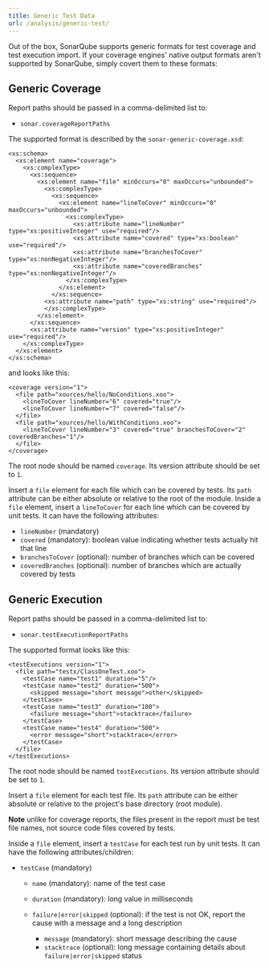 ```yaml
---
title: Generic Test Data
url: /analysis/generic-test/
---
```


Out of the box, SonarQube supports generic formats for test coverage and test execution import. If your coverage engines' native output formats aren't supported by SonarQube, simply covert them to these formats:

## Generic Coverage
Report paths should be passed in a comma-delimited list to:

 * `sonar.coverageReportPaths`

The supported format is described by the `sonar-generic-coverage.xsd`:

	<xs:schema>
	  <xs:element name="coverage">
		<xs:complexType>
		  <xs:sequence>
			<xs:element name="file" minOccurs="0" maxOccurs="unbounded">
			  <xs:complexType>
				<xs:sequence>
				  <xs:element name="lineToCover" minOccurs="0" maxOccurs="unbounded">
					<xs:complexType>
					  <xs:attribute name="lineNumber" type="xs:positiveInteger" use="required"/>
					  <xs:attribute name="covered" type="xs:boolean" use="required"/>
					  <xs:attribute name="branchesToCover" type="xs:nonNegativeInteger"/>
					  <xs:attribute name="coveredBranches" type="xs:nonNegativeInteger"/>
					</xs:complexType>
				  </xs:element>
				</xs:sequence>
			  <xs:attribute name="path" type="xs:string" use="required"/>
			  </xs:complexType>
			</xs:element>
		  </xs:sequence>
		  <xs:attribute name="version" type="xs:positiveInteger" use="required"/>
		</xs:complexType>
	  </xs:element>
	</xs:schema>

and looks like this:

	<coverage version="1">
	  <file path="xources/hello/NoConditions.xoo">
		<lineToCover lineNumber="6" covered="true"/>
		<lineToCover lineNumber="7" covered="false"/>
	  </file>
	  <file path="xources/hello/WithConditions.xoo">
		<lineToCover lineNumber="3" covered="true" branchesToCover="2" coveredBranches="1"/>
	  </file>
	</coverage>

The root node should be named `coverage`. Its version attribute should be set to `1`.

Insert a `file` element for each file which can be covered by tests. Its `path` attribute can be either absolute or relative to the root of the module.
Inside a `file` element, insert a `lineToCover` for each line which can be covered by unit tests. It can have the following attributes:
* `lineNumber` (mandatory)
* `covered` (mandatory): boolean value indicating whether tests actually hit that line
* `branchesToCover` (optional): number of branches which can be covered
* `coveredBranches` (optional): number of branches which are actually covered by tests

## Generic Execution
Report paths should be passed in a comma-delimited list to:

* `sonar.testExecutionReportPaths`

The supported format looks like this:

	<testExecutions version="1">
	  <file path="testx/ClassOneTest.xoo">
		<testCase name="test1" duration="5"/>
		<testCase name="test2" duration="500">
		  <skipped message="short message">other</skipped>
		</testCase>
		<testCase name="test3" duration="100">
		  <failure message="short">stacktrace</failure>
		</testCase>
		<testCase name="test4" duration="500">
		  <error message="short">stacktrace</error>
		</testCase>
	  </file>
	</testExecutions>
	
The root node should be named `testExecutions`. Its version attribute should be set to `1`.

Insert a `file` element for each test file. Its `path` attribute can be either absolute or relative to the project's base directory (root module).

**Note** unlike for coverage reports, the files present in the report must be test file names, not source code files covered by tests.

Inside a `file` element, insert a `testCase` for each test run by unit tests. It can have the following attributes/children:

* `testCase` (mandatory)
  * `name` (mandatory): name of the test case
  * `duration` (mandatory): long value in milliseconds
 
  * `failure|error|skipped` (optional): if the test is not OK, report the cause with a message and a long description
    * `message` (mandatory): short message describing the cause
    * `stacktrace` (optional): long message containing details about `failure|error|skipped` status

